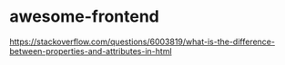 # awesome-frontend
https://stackoverflow.com/questions/6003819/what-is-the-difference-between-properties-and-attributes-in-html
